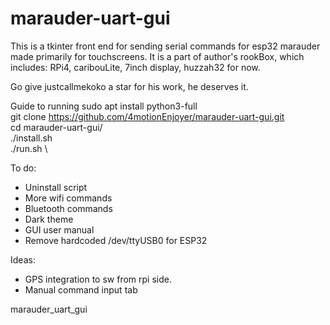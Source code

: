 # marauder-uart-gui
This is a tkinter front end for sending serial commands for esp32 marauder made primarily for touchscreens.
It is a part of author's rookBox, which includes:
RPi4, caribouLite, 7inch display, huzzah32 for now.

Go give justcallmekoko a star for his work, he deserves it.


Guide to running
sudo apt install python3-full \
git clone https://github.com/4motionEnjoyer/marauder-uart-gui.git \
cd marauder-uart-gui/ \
./install.sh \
./run.sh \

To do:
- Uninstall script
- More wifi commands
- Bluetooth commands
- Dark theme
- GUI user manual
- Remove hardcoded /dev/ttyUSB0 for ESP32 

Ideas:
- GPS integration to sw from rpi side. 
- Manual command input tab


marauder_uart_gui
